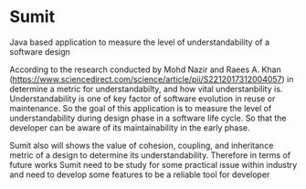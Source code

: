 # Sumit
Java based application to measure the level of understandability of a software design

According to the research conducted by Mohd Nazir and Raees A. Khan (https://www.sciencedirect.com/science/article/pii/S2212017312004057) in determine a metric for understandabilty, and how vital understanbility is. Understandability is one of key factor of software evolution in reuse or maintenance. So the goal of this application is to measure the level of understandability during design phase in a software life cycle. So that the developer can be aware of its maintainability in the early phase.

Sumit also will shows the value of cohesion, coupling, and inheritance metric of a design to determine its understandability. Therefore in terms of future works Sumit need to be study for some practical issue within industry and need to develop some features to be a reliable tool for developer
